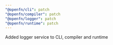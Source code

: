 ```yaml
---
"@openfn/cli": patch
"@openfn/compiler": patch
"@openfn/logger": patch
"@openfn/runtime": patch
---
```


Added logger service to CLI, compiler and runtime
